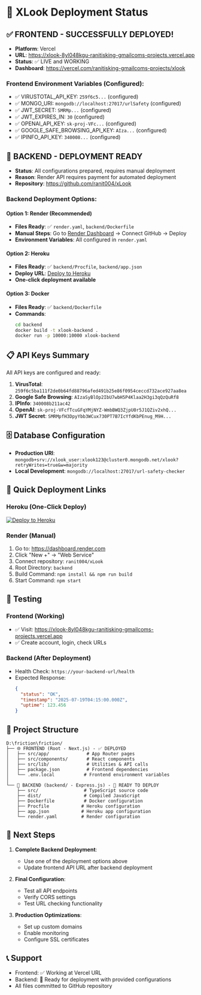 # 🎉 XLook Deployment Status

## ✅ FRONTEND - SUCCESSFULLY DEPLOYED!
- **Platform**: Vercel
- **URL**: https://xlook-8yl048kgu-ranitisking-gmailcoms-projects.vercel.app
- **Status**: ✅ LIVE and WORKING
- **Dashboard**: https://vercel.com/ranitisking-gmailcoms-projects/xlook

### Frontend Environment Variables (Configured):
- ✅ VIRUSTOTAL_API_KEY: `259f6c5...` (configured)
- ✅ MONGO_URI: `mongodb://localhost:27017/urlSafety` (configured)
- ✅ JWT_SECRET: `SMRMp...` (configured)  
- ✅ JWT_EXPIRES_IN: `30` (configured)
- ✅ OPENAI_API_KEY: `sk-proj-VFc...` (configured)
- ✅ GOOGLE_SAFE_BROWSING_API_KEY: `AIza...` (configured)
- ✅ IPINFO_API_KEY: `340008...` (configured)

## 🔄 BACKEND - DEPLOYMENT READY
- **Status**: All configurations prepared, requires manual deployment
- **Reason**: Render API requires payment for automated deployment
- **Repository**: https://github.com/ranit004/xLook

### Backend Deployment Options:

#### Option 1: Render (Recommended)
- **Files Ready**: ✅ `render.yaml`, `backend/Dockerfile`
- **Manual Steps**: Go to [Render Dashboard](https://dashboard.render.com) → Connect GitHub → Deploy
- **Environment Variables**: All configured in `render.yaml`

#### Option 2: Heroku
- **Files Ready**: ✅ `backend/Procfile`, `backend/app.json`
- **Deploy URL**: [Deploy to Heroku](https://heroku.com/deploy?template=https://github.com/ranit004/xLook/tree/master/backend)
- **One-click deployment available**

#### Option 3: Docker
- **Files Ready**: ✅ `backend/Dockerfile`
- **Commands**:
  ```bash
  cd backend
  docker build -t xlook-backend .
  docker run -p 10000:10000 xlook-backend
  ```

## 📋 API Keys Summary
All API keys are configured and ready:

1. **VirusTotal**: `259f6c5ba111f2de0b64fd88796afed491b25e86f0954ceccd732ace927aa8ea`
2. **Google Safe Browsing**: `AIzaSyBlOp2IbU7wbH5P4Klaa2H3gi3qQzQuRf8`
3. **IPInfo**: `340008b211ac42`
4. **OpenAI**: `sk-proj-VFcfTcuGFqYMjNYZ-WmbBWQ3ZjpU0r5J1QZiv2xhQ...`
5. **JWT Secret**: `SMRMpfH3DpyYbb3WCux730PT7B7IcYfdKbPEnug_M9H...`

## 🗄️ Database Configuration
- **Production URI**: `mongodb+srv://xlook_user:xlook123@cluster0.mongodb.net/xlook?retryWrites=true&w=majority`
- **Local Development**: `mongodb://localhost:27017/url-safety-checker`

## 🚀 Quick Deployment Links

### Heroku (One-Click Deploy)
[![Deploy to Heroku](https://www.herokucdn.com/deploy/button.svg)](https://heroku.com/deploy?template=https://github.com/ranit004/xLook/tree/master/backend)

### Render (Manual)
1. Go to: https://dashboard.render.com
2. Click "New +" → "Web Service"
3. Connect repository: `ranit004/xLook`
4. Root Directory: `backend`
5. Build Command: `npm install && npm run build`
6. Start Command: `npm start`

## 🧪 Testing

### Frontend (Working)
- ✅ Visit: https://xlook-8yl048kgu-ranitisking-gmailcoms-projects.vercel.app
- ✅ Create account, login, check URLs

### Backend (After Deployment)
- Health Check: `https://your-backend-url/health`
- Expected Response:
  ```json
  {
    "status": "OK",
    "timestamp": "2025-07-19T04:15:00.000Z",
    "uptime": 123.456
  }
  ```

## 📁 Project Structure
```
D:\friction\friction/
├── 🌐 FRONTEND (Root - Next.js) - ✅ DEPLOYED
│   ├── src/app/              # App Router pages
│   ├── src/components/       # React components
│   ├── src/lib/              # Utilities & API calls
│   ├── package.json          # Frontend dependencies
│   └── .env.local           # Frontend environment variables
│
└── 🔧 BACKEND (backend/ - Express.js) - 🔄 READY TO DEPLOY
    ├── src/                 # TypeScript source code
    ├── dist/                # Compiled JavaScript
    ├── Dockerfile           # Docker configuration
    ├── Procfile            # Heroku configuration
    ├── app.json            # Heroku app configuration
    └── render.yaml         # Render configuration
```

## 🎯 Next Steps

1. **Complete Backend Deployment**:
   - Use one of the deployment options above
   - Update frontend API URL after backend deployment

2. **Final Configuration**:
   - Test all API endpoints
   - Verify CORS settings
   - Test URL checking functionality

3. **Production Optimizations**:
   - Set up custom domains
   - Enable monitoring
   - Configure SSL certificates

## 📞 Support
- Frontend: ✅ Working at Vercel URL
- Backend: 🔄 Ready for deployment with provided configurations
- All files committed to GitHub repository
